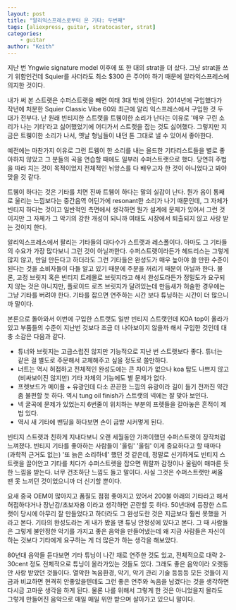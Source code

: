 ```yaml
---
layout: post
title: "알리익스프레스로부터 온 기타: 두번째"
tags: [aliexpress, guitar, stratocaster, strat]
categories:
    - guitar
author: "Keith"
---
```


지난 번 Yngwie signature model 이후에 또 한 대의 strat을 더 샀다. 그냥 strat을 쓰기 위함인건데 Squier를 사더라도 최소 $300 은 주어야 하기 때문에 알라익스프레스에 의지한 것이다.

내가 써 본 스트랫은 수퍼스트랫을 빼면 여태 3대 밖에 안된다. 2014년에 구입했다가 작년에 처분한 Squier Classic Vibe 60와 최근에 알리 익스프레스에서 구입한 것 두 대가 전부다. 난 원래 빈티지한 스트랫을 트웽이한 소리가 난다는 이유로 '매우 구린 소리가 나는 기타'라고 싫어했었기에 어디가서 스트랫을 잡는 것도 싫어했다. 그렇지만 지금은 트웽이한 소리가 나서, 옛날 형님들이 내던 톤 그대로 낼 수 있어서 좋아한다. 

예전에는 마찬가지 이유로 그런 트웽이 한 소리를 내는 올드한 기타리스트들을 별로 좋아하지 않았고 그 분들의 곡을 연습할 때에도 일부러 수퍼스트랫으로 했다. 당연히 주법을 따라 치는 것이 목적이었지 전체적인 뉘앙스를 다 배우고자 한 것이 아니었다고 봐야 맞을 것 같다. 

트웽이 하다는 것은 기타를 치면 진짜 트웽이 하다는 말의 실감이 난다. 뭔가 음이 통째로 울리는 느낌보다는 중간음역 어딘가에 resonant한 소리가 나기 때문인데, 그 자체가 빈티지 하다는 것이고 일반적인 측면에서 생각하면 뭔가 설계에 문제가 있어서 그런 것이지만 그 자체가 그 악기의 강한 개성이 되니까 여태도 시장에서 퇴출되지 않고 사랑 받는 것이지 한다.

알리익스프레스에서 팔리는 기타들의 대다수가 스트랫과 레스폴이다. 아마도 그 기타들의 수요가 가장 많다보니 그런 것이 아닐까한다. 수퍼스트랫이라든가 헤드리스는 그렇게 많지 않고, 만일 만든다고 하더라도 그런 기타들은 완성도가 매우 높아야 쓸 만한 수준이 된다는 것을 소비자들이 다들 알고 있기 때문에 주문을 꺼리기 때문이 아닐까 한다. 물론, 고정 브릿지 혹은 빈티지 트레몰로 브릿지라고 해서 완성도라든가 정밀도가 요구되지 않는 것은 아니지만, 플로이드 로즈 브릿지가 달려있는데 만듬새가 허술한 경우에는 그냥 기타를 버려야 한다. 기타를 잡으면 연주하는 시간 보다 튜닝하는 시간이 더 많으니까 말이다.

본론으로 돌아와서 이번에 구입한 스트랫도 일반 빈티지 스트랫인데 KOA top이 올라가있고 부품들의 수준이 지난번 것보다 조금 더 나아보이지 않을까 해서 구입한 것인데 대충 소감은 다음과 같다.

- 튜너와 브릿지는 고급스럽진 않지만 기능적으로 지난 번 스트랫보다 좋다. 튜너는 같은 걸 별도로 주문해서 교체해주고 싶을 정도로 쓸만하다.
- 너트는 역시 허접하고 전체적인 완성도에는 큰 차이가 없으나 koa 탑도 나쁘지 않고 (비싸보이진 않지만) 기타 자체의 기능에도 별 문제가 없다.
- 프렛보드가 메이플 + 유광인데 다소 끈끈한 느낌의 유광이라 길이 들기 전까진 약간 좀 불편할 듯 하다. 역시 tung oil finish가 스트랫의 넥에는 잘 맞아 보인다.
- 넥 굴곡에 문제가 있었는지 6번줄이 위치하는 부분의 프렛들을 갈아놓은 흔적이 제법 있다.
- 역시 새 기타에 밴딩을 하다보면 손이 금방 시커멓게 된다. 

빈티지 스트랫과 친하게 지내다보니 오랜 세월동안 가까이했던 수퍼스트랫이 장작처럼 느껴졌다. 빈티지 기타를 좋아하는 사람들이 '울림' '울림' 이게 중요하다고 할 때마다 (과학적 근거도 없는) '또 늙은 소리하네' 했던 것 같은데, 정말로 신기하게도 빈티지 스트랫을 끌어안고 기타를 치다가 수퍼스트렛을 잡으면 뭐랄까 감정이나 울림이 매마른 듯한 느낌을 받는다. 너무 건조하단 느낌도 들고 말이다. 사실 그것은 수퍼스트랫만 써올 땐 못 느끼던 것이었으니까 더 신기할 뿐이다. 

요새 중국 OEM이 많아지고 품질도 점점 좋아지고 있어서 200불 아래의 기타라고 해서 허접하다거나 장난감/초보자용 이라고 생각하면 곤란할 듯 하다. 50년대에 등장한 스트랫이 당시에 아무리 잘 만들었다고 하더라도 그 완성도란 것은 지금보다 훨씬 못했을 거라고 본다. 기타의 완성도라는 게 내가 봤을 땐 튜닝 안정성에 있다고 본다. 그 때 사람들은 그렇게 불안정한 악기를 가지고 좋은 음악을 만들어냈는데 왜 지금 사람들은 자신이 하는 것보다 기타에게 요구하는 게 더 많은가 하는 생각을 해보았다. 

80년대 음악들 듣다보면 기타 튜닝이 나간 채로 연주한 것도 있고, 전체적으로 대략 2-30cent 정도 전체적으로 튜닝이 올라가있는 것들도 있다. 그래도 좋은 음악이라 오랫동안 사랑 받았던 것들이다. 열악한 녹음환경, 악기, 악기 관리 기술 등등등 모든 것들이 지금과 비교하면 현격히 안좋았을텐데도 그런 좋은 연주와 녹음을 남겼다는 것을 생각하면 다시금 고마운 생각을 하게 된다. 물론 나를 위해서 그렇게 한 것은 아니었을지 몰라도 그렇게 만들어진 음악으로 매일 매일 위안 받으며 살아가고 있으니 말이다. 

